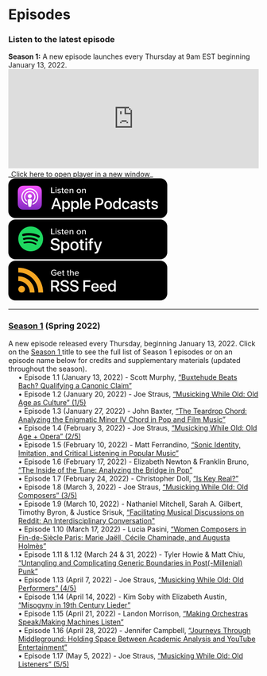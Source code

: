 <div class="hero-image" style="background-image: url('../images/pexels-jessica-lewis-583843.jpg');" alt="Iphone and Headphones. Photo by Jessica Lewis">
  <div class="hero-text" style="left:20%;">
    <h1>Episodes</h1>
  </div>
</div>

### Listen to the latest episode

<div class="announce">
<strong>Season 1:</strong> A new episode launches every Thursday at 9am EST beginning January 13, 2022.
</div>

<iframe style="width: 100%; height:200px; border:none;" frameborder="no" scrolling="no" seamless src="https://player.captivate.fm/show/d9c88032-2609-4757-82c7-860198cb482f/"></iframe>
_<a href="https://player.captivate.fm/show/d9c88032-2609-4757-82c7-860198cb482f/" target="_blank">Click here to open player in a new window</a>_
<div class="subscribemini">
<a href="https://podcasts.apple.com/us/podcast/smt-pod/id1570119752" target="_blank"><img class="podimage" src="/images/ApplePodcasts.svg" alt="Listen on Apple Podcasts"/></a>
<a href="https://open.spotify.com/show/04BPdqjp732Z1zEvyKXWO3?go=1&utm_source=embed_v3&t=0" target="_blank"><img class="podimage" src="/images/Spotify.svg" alt="Listen on Spotify"/></a>
<a href="https://feeds.captivate.fm/smt-pod/" target="_blank"><img class="podimage" src="/images/RSSFeed.svg" alt="Get the RSS"/></a>
</div>
<hr>

<h3><a href="season01">Season 1</a> (Spring 2022)</h3>
A new episode released every Thursday, beginning January 13, 2022. Click on the <a href="season01">Season 1 </a> title to see the full list of Season 1 episodes or on an episode name below for credits and supplementary materials (updated throughout the season).

<div style="margin-left:20px;">
• Episode 1.1 (January 13, 2022) - Scott Murphy, <a href="season01/#e1.1">“Buxtehude Beats Bach? Qualifying a Canonic Claim”</a><br/>
• Episode 1.2 (January 20, 2022) - Joe Straus, <a href="season01/#e1.2">“Musicking While Old: Old Age as Culture” (1/5)</a><br/>
• Episode 1.3 (January 27, 2022) - John Baxter, <a href="season01/#e1.3">“The Teardrop Chord: Analyzing the Enigmatic Minor IV Chord in Pop and Film Music”</a><br/>
• Episode 1.4 (February 3, 2022) - Joe Straus, <a href="season01/#e1.4">“Musicking While Old: Old Age + Opera” (2/5)</a><br/>
• Episode 1.5 (February 10, 2022) - Matt Ferrandino, <a href="season01/#e1.5">“Sonic Identity, Imitation, and Critical Listening in Popular Music”</a><br/>
• Episode 1.6 (February 17, 2022) - Elizabeth Newton & Franklin Bruno, <a href="season01/#e1.6">“The Inside of the Tune: Analyzing the Bridge in Pop”</a><br/>
• Episode 1.7 (February 24, 2022) - Christopher Doll, <a href="season01/#e1.7">“Is Key Real?”</a><br/>
• Episode 1.8 (March 3, 2022) - Joe Straus, <a href="season01/#e1.8">“Musicking While Old: Old Composers” (3/5)</a><br/>
• Episode 1.9 (March 10, 2022) - Nathaniel Mitchell, Sarah A. Gilbert, Timothy Byron, & Justice Srisuk, <a href="season01/#e1.9">“Facilitating Musical Discussions on Reddit: An Interdisciplinary Conversation"</a><br/>
• Episode 1.10 (March 17, 2022) - Lucia Pasini, <a href="season01/#e1.10">“Women Composers in Fin-de-Siècle Paris: Marie Jaëll, Cécile Chaminade, and Augusta Holmès”</a><br/>
• Episode 1.11 & 1.12 (March 24 & 31, 2022) - Tyler Howie & Matt Chiu, <a href="season01/#e1.11">“Untangling and Complicating Generic Boundaries in Post(-Millenial) Punk”</a><br/>
• Episode 1.13 (April 7, 2022) - Joe Straus, <a href="season01/#e1.13">“Musicking While Old: Old Performers” (4/5)</a><br/>
• Episode 1.14 (April 14, 2022) - Kim Soby with Elizabeth Austin, <a href="season01/#e1.14">“Misogyny in 19th Century Lieder”</a><br/>
• Episode 1.15 (April 21, 2022) - Landon Morrison, <a href="season01/#e1.15">“Making Orchestras Speak/Making Machines Listen”</a><br/>
• Episode 1.16 (April 28, 2022) - Jennifer Campbell, <a href="season01/#e1.16">“Journeys Through Middleground: Holding Space Between Academic Analysis and YouTube Entertainment”</a><br/>
• Episode 1.17 (May 5, 2022) - Joe Straus, <a href="season01/#e1.17">“Musicking While Old: Old Listeners” (5/5)</a>
</div>
